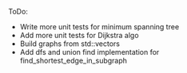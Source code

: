 ToDo:

* Write more unit tests for minimum spanning tree
* Add more unit tests for Dijkstra algo
* Build graphs from std::vectors
* Add dfs and union find implementation for find_shortest_edge_in_subgraph
